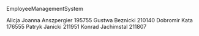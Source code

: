 EmployeeManagementSystem

Alicja Joanna Anszpergier 195755 
Gustwa Beznicki 210140
Dobromir Kata 176555
Patryk Janicki 211951
Konrad Jachimstal 211807